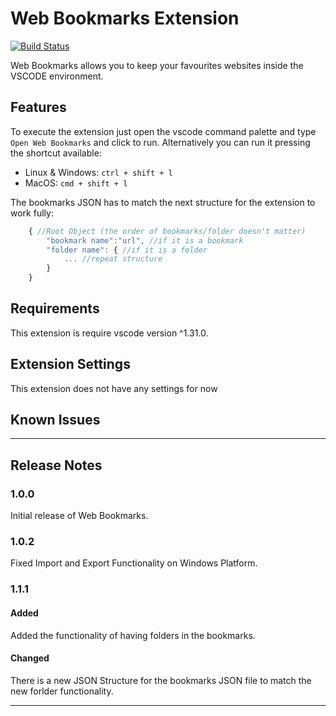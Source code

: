# Web Bookmarks Extension
[![Build Status](https://travis-ci.com/ULL-ESIT-GRADOII-TFG/alejandro-gonzalez-software.svg?token=PnidsgQLm74nYpn9BCGD&branch=master)](https://www.travis-ci.com/ULL-ESIT-GRADOII-TFG/alejandro-gonzalez-software)

Web Bookmarks allows you to keep your favourites websites inside the VSCODE environment. 

## Features

To execute the extension just open the vscode command palette and type <code>Open Web Bookmarks</code> and click to run. Alternatively you can run it pressing the shortcut available:

* Linux & Windows: <code>ctrl + shift + l</code>
* MacOS: <code>cmd + shift + l</code>

The bookmarks JSON has to match the next structure for the extension to work fully:

```javascript
    { //Root Object (the order of bookmarks/folder doesn't matter)
        "bookmark name":"url", //if it is a bookmark
        "folder name": { //if it is a folder
            ... //repeat structure
        }
    }
```

## Requirements

This extension is require vscode version ^1.31.0.

## Extension Settings

This extension does not have any settings for now

## Known Issues

---

## Release Notes
### 1.0.0

Initial release of Web Bookmarks.

### 1.0.2
Fixed Import and Export Functionality on Windows Platform.

### 1.1.1
#### Added
Added the functionality of having folders in the bookmarks.
#### Changed
There is a new JSON Structure for the bookmarks JSON file to match the new forlder functionality.

-----------------------------------------------------------------------------------------------------------